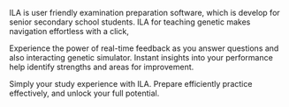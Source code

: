 ILA is user friendly examination preparation software, which is develop for senior secondary school students. ILA for teaching genetic makes navigation effortless with a click,

Experience the power of real-time feedback as you answer questions and also interacting genetic simulator. Instant insights into your performance help identify strengths and areas for improvement.

Simply your study experience with ILA. Prepare efficiently practice effectively, and unlock your full potential.